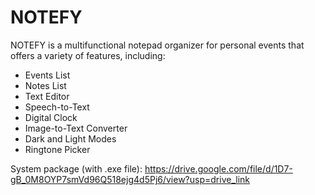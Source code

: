 # NOTEFY

NOTEFY is a multifunctional notepad organizer for personal events that offers a variety of features, including:

- Events List
- Notes List
- Text Editor
- Speech-to-Text
- Digital Clock
- Image-to-Text Converter
- Dark and Light Modes
- Ringtone Picker

System package (with .exe file): https://drive.google.com/file/d/1D7-gB_0M8OYP7smVd96Q518ejg4d5Pj6/view?usp=drive_link
